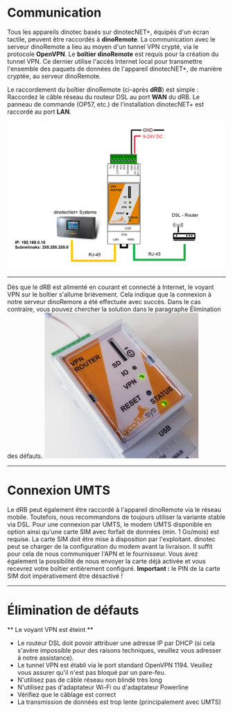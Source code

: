 ﻿# Communication

Tous les appareils dinotec basés sur dinotecNET+, équipés d'un écran tactile, peuvent être raccordés à **dinoRemote**.
La communication avec le serveur dinoRemote a lieu au moyen d'un tunnel VPN crypté, via le protocole **OpenVPN**.
Le **boîtier dinoRemote** est requis pour la création du tunnel VPN. Ce dernier utilise l'accès Internet local pour transmettre l'ensemble des paquets de données de l'appareil dinotecNET+, de manière cryptée, au serveur dinoRemote.

Le raccordement du boîtier dinoRemote (ci-après **dRB**) est simple :
Raccordez le câble réseau du routeur DSL au port **WAN** du dRB. Le panneau de commande (OP57, etc.) de l'installation dinotecNET+ est raccordé au port **LAN**.

![image alt text](../assets/cable.png)
  
***

Dès que le dRB est alimenté en courant et connecté à Internet, le voyant VPN sur le boîtier s'allume brièvement. Cela indique que la connexion à notre serveur dinoRemore a été effectuée avec succès.
Dans le cas contraire, vous pouvez chercher la solution dans le paragraphe Élimination des défauts. 
![image alt text](../assets/vpn.jpg)  
***

# Connexion UMTS

Le dRB peut également être raccordé à l'appareil dinoRemote via le réseau mobile. Toutefois, nous recommandons de toujours utiliser la variante stable via DSL. 
Pour une connexion par UMTS, le modem UMTS disponible en option ainsi qu'une carte SIM avec forfait de données (min. 1 Go/mois) est requise. La carte SIM doit être mise à disposition par l'exploitant. 
dinotec peut se charger de la configuration du modem avant la livraison. Il suffit pour cela de nous communiquer l'APN et le fournisseur. Vous avez également la possibilité de nous envoyer la carte déjà activée et vous recevrez votre boîtier entièrement configuré. 
**Important :** le PIN de la carte SIM doit impérativement être désactivé !


***

# Élimination de défauts

** Le voyant VPN est éteint **

+ Le routeur DSL doit povoir attribuer une adresse IP par DHCP (si cela s'avère impossible pour des raisons techniques, veuillez vous adresser à notre assistance).
+ Le tunnel VPN est établi via le port standard OpenVPN 1194. Veuillez vous assurer qu'il n'est pas bloqué par un pare-feu.
+ N'utilisez pas de câble réseau non blindé très long
+ N'utilisez pas d'adaptateur Wi-Fi ou d'adaptateur Powerline
+ Vérifiez que le câblage est correct
+ La transmission de données est trop lente (principalement avec UMTS)

